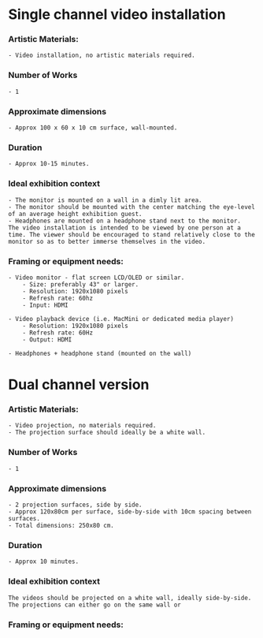 # Single channel video installation
### Artistic Materials:
    - Video installation, no artistic materials required. 

### Number of Works
    - 1
  
### Approximate dimensions
    - Approx 100 x 60 x 10 cm surface, wall-mounted.

### Duration
    - Approx 10-15 minutes.


### Ideal exhibition context
    - The monitor is mounted on a wall in a dimly lit area. 
    - The monitor should be mounted with the center matching the eye-level of an average height exhibition guest. 
    - Headphones are mounted on a headphone stand next to the monitor. 
    The video installation is intended to be viewed by one person at a time. The viewer should be encouraged to stand relatively close to the monitor so as to better immerse themselves in the video. 



### Framing or equipment needs: 
    - Video monitor - flat screen LCD/OLED or similar.
        - Size: preferably 43" or larger.
        - Resolution: 1920x1080 pixels
        - Refresh rate: 60hz
        - Input: HDMI

    - Video playback device (i.e. MacMini or dedicated media player)
        - Resolution: 1920x1080 pixels
        - Refresh rate: 60Hz
        - Output: HDMI

    - Headphones + headphone stand (mounted on the wall)














# Dual channel version


### Artistic Materials:
    - Video projection, no materials required. 
    - The projection surface should ideally be a white wall.

### Number of Works
    - 1
### Approximate dimensions
    - 2 projection surfaces, side by side.
    - Approx 120x80cm per surface, side-by-side with 10cm spacing between surfaces.
    - Total dimensions: 250x80 cm.

### Duration
    - Approx 10 minutes.
### Ideal exhibition context
    The videos should be projected on a white wall, ideally side-by-side. The projections can either go on the same wall or
### Framing or equipment needs: 
